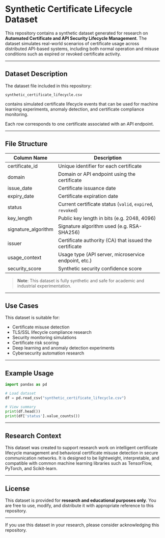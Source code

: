 # Synthetic Certificate Lifecycle Dataset

This repository contains a synthetic dataset generated for research on **Automated Certificate and API Security Lifecycle Management**. The dataset simulates real-world scenarios of certificate usage across distributed API-based systems, including both normal operation and misuse conditions such as expired or revoked certificate activity.

---

## Dataset Description

The dataset file included in this repository:

```
synthetic_certificate_lifecycle.csv
```

contains simulated certificate lifecycle events that can be used for machine learning experiments, anomaly detection, and certificate compliance monitoring.

Each row corresponds to one certificate associated with an API endpoint.

---

## File Structure

| Column Name         | Description                                                |
| ------------------- | ---------------------------------------------------------- |
| certificate_id      | Unique identifier for each certificate                     |
| domain              | Domain or API endpoint using the certificate               |
| issue_date          | Certificate issuance date                                  |
| expiry_date         | Certificate expiration date                                |
| status              | Current certificate status (`valid`, `expired`, `revoked`) |
| key_length          | Public key length in bits (e.g. 2048, 4096)                |
| signature_algorithm | Signature algorithm used (e.g. RSA-SHA256)                 |
| issuer              | Certificate authority (CA) that issued the certificate     |
| usage_context       | Usage type (API server, microservice endpoint, etc.)       |
| security_score      | Synthetic security confidence score                        |

> **Note**: This dataset is fully synthetic and safe for academic and industrial experimentation.

---

## Use Cases

This dataset is suitable for:

* Certificate misuse detection
* TLS/SSL lifecycle compliance research
* Security monitoring simulations
* Certificate risk scoring
* Deep learning and anomaly detection experiments
* Cybersecurity automation research

---

## Example Usage

```python
import pandas as pd

# Load dataset
df = pd.read_csv("synthetic_certificate_lifecycle.csv")

# View summary
print(df.head())
print(df['status'].value_counts())
```

---

## Research Context

This dataset was created to support research work on intelligent certificate lifecycle management and behavioral certificate misuse detection in secure communication networks. It is designed to be lightweight, interpretable, and compatible with common machine learning libraries such as TensorFlow, PyTorch, and Scikit-learn.

---

## License

This dataset is provided for **research and educational purposes only**. You are free to use, modify, and distribute it with appropriate reference to this repository.

---

If you use this dataset in your research, please consider acknowledging this repository.
